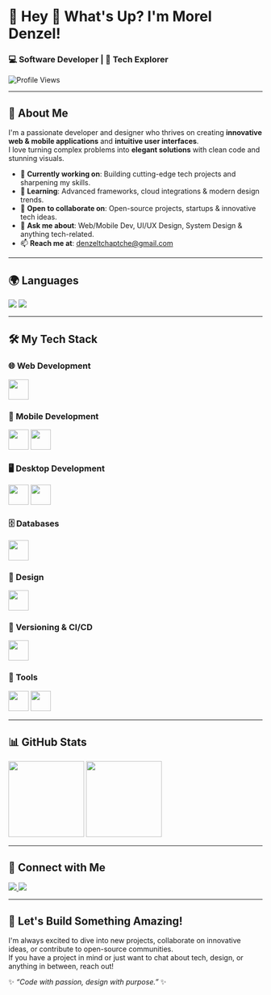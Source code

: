 # 🚀 Hey 👋 What's Up? I'm Morel Denzel!

<h3 align="left">💻 Software Developer | 🚀 Tech Explorer</h3>

<p align="left">
  <img src="https://komarev.com/ghpvc/?username=morel-d&label=Profile%20Views&color=0e75b6&style=flat" alt="Profile Views" />
</p>

---

## 🌟 About Me  
I'm a passionate developer and designer who thrives on creating **innovative web & mobile applications** and **intuitive user interfaces**.  
I love turning complex problems into **elegant solutions** with clean code and stunning visuals.

- 🔭 **Currently working on**: Building cutting-edge tech projects and sharpening my skills.  
- 🌱 **Learning**: Advanced frameworks, cloud integrations & modern design trends.  
- 👯 **Open to collaborate on**: Open-source projects, startups & innovative tech ideas.  
- 💬 **Ask me about**: Web/Mobile Dev, UI/UX Design, System Design & anything tech-related.  
- 📫 **Reach me at**: [denzeltchaptche@gmail.com](mailto:denzeltchaptche@gmail.com)  

---

## 🌍 Languages
<p align="left">
  <img src="https://img.shields.io/badge/English-%2300599C.svg?&style=for-the-badge&logo=google-translate&logoColor=white" />
  <img src="https://img.shields.io/badge/French-%2300A86B.svg?&style=for-the-badge&logo=google-translate&logoColor=white" />
</p>


---

## 🛠️ My Tech Stack  

### 🌐 Web Development  
<p align="left">
  <img src="https://skillicons.dev/icons?i=react,ts,js,bootstrap,tailwind,nodejs,php,laravel,java,rust" height="40"/>
</p>

### 📱 Mobile Development  
<p align="left">
  <img src="https://skillicons.dev/icons?i=flutter" height="40"/> 
  <img src="https://skillicons.dev/icons?i=xml" height="40"/>
</p>

### 🖥️ Desktop Development  
<p align="left">
  <img src="https://cdn.jsdelivr.net/gh/devicons/devicon/icons/java/java-original.svg" height="40"/> 
  <img src="https://skillicons.dev/icons?i=electron" height="40"/>
</p>

### 🗄️ Databases  
<p align="left">
  <img src="https://skillicons.dev/icons?i=mysql,mongodb,firebase" height="40"/>
</p>

### 🎨 Design  
<p align="left">
  <img src="https://skillicons.dev/icons?i=figma,illustrator,canva" height="40"/>
</p>

### 🔄 Versioning & CI/CD  
<p align="left">
  <img src="https://skillicons.dev/icons?i=git,github,githubactions" height="40"/>
</p>

### 🧰 Tools  
<p align="left">
  <img src="https://skillicons.dev/icons?i=wordpress,postman,androidstudio,idea,vscode,arduino,notion" height="40"/> 
  <img src="https://cdn.worldvectorlogo.com/logos/jira-1.svg" height="40"/>
</p>

---

## 📊 GitHub Stats  
<p align="left">
  <img src="https://streak-stats.demolab.com?user=morel-d&locale=en&mode=daily&theme=dracula&hide_border=false&border_radius=5" height="150"/>
  <img src="https://github-profile-trophy.vercel.app?username=morel-d&theme=dracula&column=4&row=1&margin-w=8&margin-h=8" height="150"/>
</p>

---


## 🔗 Connect with Me  
<p align="left">
  <a href="https://www.linkedin.com/in/morel-tchaptche" target="_blank">
    <img src="https://img.shields.io/badge/-LinkedIn-0077B5?style=for-the-badge&logo=linkedin&logoColor=white"/>
  </a>
  <a href="https://medium.com/@moreldenzel" target="_blank">
    <img src="https://img.shields.io/badge/-Medium-000000?style=for-the-badge&logo=medium&logoColor=white"/>
  </a>
</p>

---

## 🚀 Let's Build Something Amazing!  
I'm always excited to dive into new projects, collaborate on innovative ideas, or contribute to open-source communities.  
If you have a project in mind or just want to chat about tech, design, or anything in between, reach out!  

✨ *“Code with passion, design with purpose.”* ✨
